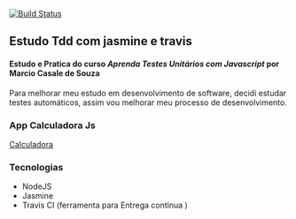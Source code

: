 [![Build Status](https://travis-ci.org/lucasmartines/estudo-jasmine-projeto-pratico.svg?branch=master)](https://travis-ci.org/lucasmartines/estudo-jasmine-projeto-pratico)
## Estudo Tdd com jasmine e travis
#### Estudo e Pratica do curso *Aprenda Testes Unitários com Javascript* por Marcio Casale de Souza

Para melhorar meu estudo em desenvolvimento de software, decidi estudar testes automáticos, assim
vou melhorar meu processo de desenvolvimento.
### App Calculadora Js
[Calculadora](https://wgrq9w.bl.files.1drv.com/y4mIu6V9Pf619qdzUc04RzD9OI_c_FU4ldSD95jOu9MOt2frB2MY2imkipaTAThlq5KwHIDd62_G2zfHrjn7Emhv86G3v6tSwbsuqLyzr_hXhZcRSdtcNMjhQFaOmDbr5Z92k29_NSGYWoV48CjbAwqlZ1SnrDnIuHD0fgp70HeiXHK5suR-W3CaPKKDRv0QQVo8SwkCy3BuZy98zm1emrKJw?width=391&height=281&cropmode=none)



### Tecnologias
* NodeJS
* Jasmine
* Travis CI (ferramenta para Entrega continua )
